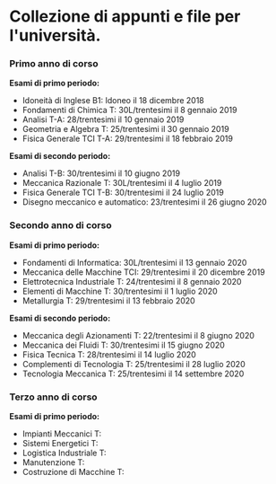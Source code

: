 # Collezione di appunti e file per l'università.
### Primo anno di corso
**Esami di primo periodo:**
  - Idoneità di Inglese B1:         Idoneo il 18 dicembre 2018
  - Fondamenti di Chimica T:          30L/trentesimi il 8 gennaio 2019
  - Analisi T-A:                    28/trentesimi il 10 gennaio 2019
  - Geometria e Algebra T:            25/trentesimi il 30 gennaio 2019
  - Fisica Generale TCI T-A:        29/trentesimi il 18 febbraio 2019
  
**Esami di secondo periodo:**
  - Analisi T-B:                    30/trentesimi il 10 giugno 2019
  - Meccanica Razionale T:            30L/trentesimi il 4 luglio 2019
  - Fisica Generale TCI T-B:        30/trentesimi il 24 luglio 2019
  - Disegno meccanico e automatico: 23/trentesimi il 26 giugno 2020
  
### Secondo anno di corso
**Esami di primo periodo:**
  - Fondamenti di Informatica:        30L/trentesimi il 13 gennaio 2020
  - Meccanica delle Macchine TCI:     29/trentesimi il 20 dicembre 2019
  - Elettrotecnica Industriale T:     24/trentesimi il 8 gennaio 2020
  - Elementi di Macchine T:           30/trentesimi il 1 luglio 2020
  - Metallurgia T:                    29/trentesimi il 13 febbraio 2020       
  
**Esami di secondo periodo:**
  - Meccanica degli Azionamenti T:    22/trentesimi il 8 giugno 2020
  - Meccanica dei Fluidi T:           30/trentesimi il 15 giugno 2020
  - Fisica Tecnica T:                 28/trentesimi il 14 luglio 2020
  - Complementi di Tecnologia T:      25/trentesimi il 28 luglio 2020
  - Tecnologia Meccanica T:           25/trentesimi il 14 settembre 2020
  
### Terzo anno di corso
**Esami di primo periodo:**  
 - Impianti Meccanici T:      
 - Sistemi Energetici T:            
 - Logistica Industriale T:                   
 - Manutenzione T:        
 - Costruzione di Macchine T:                     
